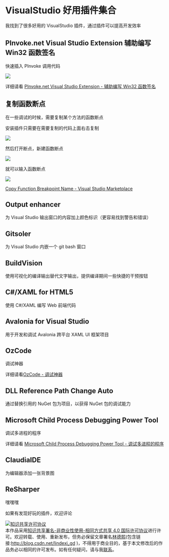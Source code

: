# VisualStudio 好用插件集合

我找到了很多好用的 VisualStudio 插件，通过插件可以提高开发效率

<!--more-->
<!-- csdn -->

## PInvoke.net Visual Studio Extension  辅助编写 Win32 函数签名

快速插入 PInvoke 调用代码

![](https://blog.walterlv.com/static/posts/2018-07-21-22-57-52.png)

详细请看 [PInvoke.net Visual Studio Extension - 辅助编写 Win32 函数签名](https://blog.walterlv.com/post/pinvoke-net-visual-studio-extension.html)

## 复制函数断点

在一些调试的时候，需要复制某个方法的函数断点

安装插件只需要在需要复制的代码上面右击复制

![](http://image.acmx.xyz/lindexi%2F201943185842685)

然后打开断点，新建函数断点

![](http://image.acmx.xyz/lindexi%2F201943185857968)

就可以输入函数断点

![](http://image.acmx.xyz/lindexi%2F201943185915393)

[Copy Function Breakpoint Name - Visual Studio Marketplace](https://marketplace.visualstudio.com/items?itemName=jnm2.CopyFunctionBreakpointName )

## Output enhancer

为 Visual Studio 输出窗口的内容加上颜色标识（更容易找到警告和错误）


## Gitsoler 

为 Visual Studio 内嵌一个 git bash 窗口

## BuildVision 

使用可视化的编译输出替代文字输出，提供编译期间一些快捷的干预按钮

## C#/XAML for HTML5

使用 C#/XAML 编写 Web 前端代码

## Avalonia for Visual Studio 

用于开发和调试 Avalonia 跨平台 XAML UI 框架项目

## OzCode 

调试神器

详细请看[OzCode - 调试神器](https://blog.walterlv.com/post/using-ozcode-to-improve-debug.html)

## DLL Reference Path Change Auto

通过替换引用的 NuGet 包为项目，以获得 NuGet 包的调试能力

## Microsoft Child Process Debugging Power Tool 

调试多进程的程序

详细请看 [Microsoft Child Process Debugging Power Tool - 调试多进程的程序](https://blog.walterlv.com/post/debug-multi-process-application-using-visual-studio.html)

## ClaudiaIDE 

为编辑器添加一张背景图

## ReSharper 

嘿嘿嘿


如果有发现好玩的插件，欢迎评论

<a rel="license" href="http://creativecommons.org/licenses/by-nc-sa/4.0/"><img alt="知识共享许可协议" style="border-width:0" src="https://i.creativecommons.org/l/by-nc-sa/4.0/88x31.png" /></a><br />本作品采用<a rel="license" href="http://creativecommons.org/licenses/by-nc-sa/4.0/">知识共享署名-非商业性使用-相同方式共享 4.0 国际许可协议</a>进行许可。欢迎转载、使用、重新发布，但务必保留文章署名[林德熙](http://blog.csdn.net/lindexi_gd)(包含链接:http://blog.csdn.net/lindexi_gd )，不得用于商业目的，基于本文修改后的作品务必以相同的许可发布。如有任何疑问，请与我[联系](mailto:lindexi_gd@163.com)。

